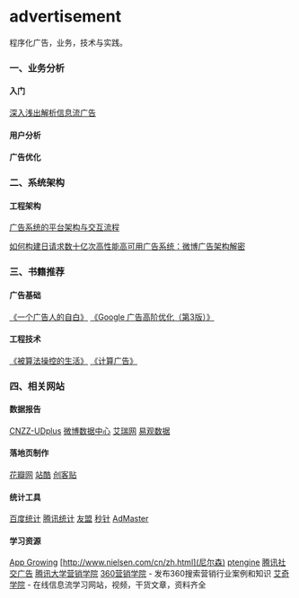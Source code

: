 # advertisement
程序化广告，业务，技术与实践。

### 一、业务分析

#### 入门

[深入浅出解析信息流广告](http://www.woshipm.com/operate/591859.html)
 
#### 用户分析

#### 广告优化

### 二、系统架构

#### 工程架构

[广告系统的平台架构与交互流程](https://zhuanlan.zhihu.com/p/103386845)

[如何构建日请求数十亿次高性能高可用广告系统：微博广告架构解密](https://blog.51cto.com/14977574/2547259)

### 三、书籍推荐

#### 广告基础

[《一个广告人的自白》](https://book.douban.com/subject/1031526/)
[《Google 广告高阶优化（第3版）》](https://book.douban.com/subject/26609399/)

#### 工程技术

[《被算法操控的生活》](https://book.douban.com/subject/34927752/)
[《计算广告》](https://www.douban.com/people/53952698/)

### 四、相关网站

#### 数据报告

[CNZZ-UDplus](udplus.umeng.com)
[微博数据中心](data.weibo.com/datacenter/recommendapp)
[艾瑞网](http://report.iresearch.cn/)
[易观数据](http://www.199it.com/)

#### 落地页制作
[花瓣网](huaban.com)
[站酷](www.zcool.com.cn)
[创客贴](https://www.chuangkit.com/)

#### 统计工具

[百度统计](tongji.baidu.com)
[腾讯统计](ta.qq.com)
[友盟](http://www.umeng.com/)
[秒针](http://www.miaozhen.com/)
[AdMaster](http://www.admaster.com.cn/)

#### 学习资源
[App Growing](https://appgrowing.cn/)
[http://www.nielsen.com/cn/zh.html](尼尔森)
[ptengine](http://www.ptengine.cn/)
[腾讯社交广告](https://e.qq.com/ads/)
[腾讯大学营销学院](daxue.qq.com/mkt)
[360营销学院](yingxiao.360.cn) - 发布360搜索营销行业案例和知识
[艾奇学院](www.27sem.com) -  在线信息流学习网站，视频，干货文章，资料齐全
